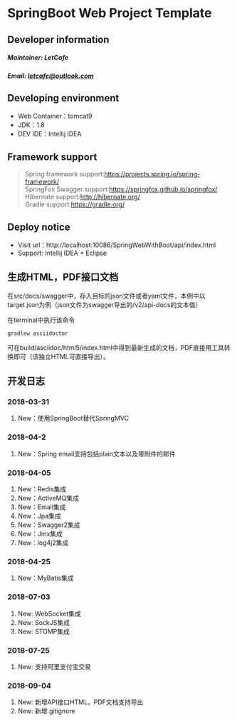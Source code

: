 # SpringBoot Web Project Template
## Developer information
##### Maintainer: LetCafe
##### Email: letcafe@outlook.com
## Developing environment
+ Web Container：tomcat9
+ JDK：1.8
+ DEV IDE：Intellij IDEA
## Framework support
>Spring framework support:https://projects.spring.io/spring-framework/  
>SpringFox Swagger support:https://springfox.github.io/springfox/  
>Hibernate support:http://hibernate.org/  
>Gradle support:https://gradle.org/

## Deploy notice
+ Visit url：http://localhost:10086/SpringWebWithBoot/api/index.html
+ Support: Intellij IDEA + Eclipse

## 生成HTML，PDF接口文档
在src/docs/swagger中，存入目标的json文件或者yaml文件，本例中以target.json为例（json文件为swagger导出的/v2/api-docs的文本值）

在terminal中执行该命令

    gradlew asciidoctor
    
可在build/asciidoc/html5/index.html中得到最新生成的文档，PDF直接用工具转换即可（该独立HTML可直接导出）。

## 开发日志
### 2018-03-31 
1. New：使用SpringBoot替代SpringMVC

### 2018-04-2 
1. New：Spring email支持包括plain文本以及带附件的邮件

### 2018-04-05 
1. New：Redis集成
2. New：ActiveMQ集成
3. New：Email集成
4. New：Jpa集成
5. New：Swagger2集成
6. New：Jmx集成
7. New：log4j2集成

### 2018-04-25 
1. New：MyBatis集成

### 2018-07-03
1. New: WebSocket集成
2. New: SockJS集成
3. New: STOMP集成

### 2018-07-25
1. New: 支持阿里支付宝交易

### 2018-09-04
1. New: 新增API接口HTML，PDF文档支持导出
1. New: 新增.gitignore

